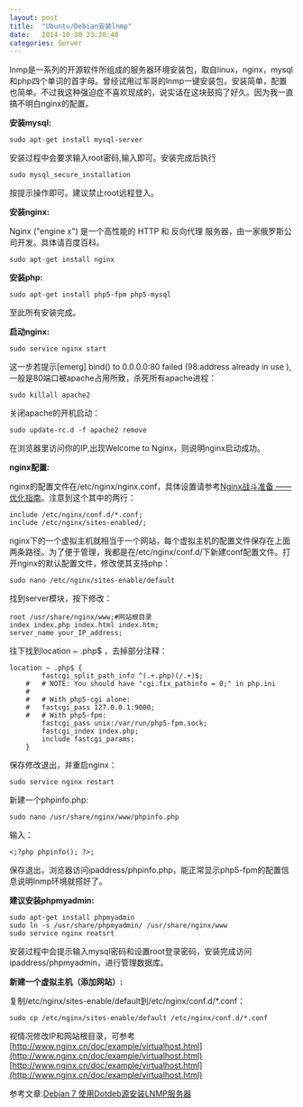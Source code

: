 ```yaml
---
layout: post
title:  "Ubuntu/Debian安装lnmp"
date:   2014-10-30 23:20:40
categories: Server
---
```

lnmp是一系列的开源软件所组成的服务器环境安装包，取自linux，nginx，mysql和php四个单词的首字母。曾经试用过军哥的lnmp一键安装包，安装简单，配置也简单。不过我这种强迫症不喜欢现成的，说实话在这块鼓捣了好久。因为我一直搞不明白nginx的配置。

**安装mysql:**

```
sudo apt-get install mysql-server
```

安装过程中会要求输入root密码,输入即可。安装完成后执行

```
sudo mysql_secure_installation
```

按提示操作即可。建议禁止root远程登入。

**安装nginx:**

Nginx ("engine x") 是一个高性能的 HTTP 和 反向代理 服务器，由一家俄罗斯公司开发。具体请百度百科。

```
sudo apt-get install nginx
```

**安装php:**

```
sudo apt-get install php5-fpm php5-mysql
```

至此所有安装完成。

**启动nginx:**

```
sudo service nginx start
```
这一步若提示[emerg] bind() to 0.0.0.0:80 failed (98:address already in use ),一般是80端口被apache占用所致，杀死所有apache进程：

```
sudo killall apache2
```

关闭apache的开机启动：

```
sudo update-rc.d -f apache2 remove
```

在浏览器里访问你的IP,出现Welcome to Nginx，则说明nginx启动成功。

**nginx配置:**

nginx的配置文件在/etc/nginx/nginx.conf，具体设置请参考[Nginx战斗准备 —— 优化指南](http://blog.jobbole.com/51861/)。注意到这个其中的两行：

```
include /etc/nginx/conf.d/*.conf;
include /etc/nginx/sites-enabled/;
```

nginx下的一个虚拟主机就相当于一个网站，每个虚拟主机的配置文件保存在上面两条路径。为了便于管理，我都是在/etc/nginx/conf.d/下新建conf配置文件。打开nginx的默认配置文件，修改使其支持php：

```
sudo nano /etc/nginx/sites-enable/default
```

找到server模块，按下修改：

```
root /usr/share/nginx/www;#网站根目录
index index.php index.html index.htm;
server_name your_IP_address;
```

往下找到location ~ .php$ ，去掉部分注释：

```
location ~ .php$ {
		fastcgi_split_path_info ^(.+.php)(/.+)$;
	#	# NOTE: You should have "cgi.fix_pathinfo = 0;" in php.ini
	#
	#	# With php5-cgi alone:
	#	fastcgi_pass 127.0.0.1:9000;
	#	# With php5-fpm:
		fastcgi_pass unix:/var/run/php5-fpm.sock;
		fastcgi_index index.php;
		include fastcgi_params;
	}
```

保存修改退出，并重启nginx：

```
sudo service nginx restart
```

新建一个phpinfo.php:

```
sudo nano /usr/share/nginx/www/phpinfo.php
```

输入：

```
<;?php phpinfo(); ?>;
```

保存退出，浏览器访问ipaddress/phpinfo.php，能正常显示php5-fpm的配置信息说明lnmp环境就搭好了。

**建议安装phpmyadmin:**

```
sudo apt-get install phpmyadmin
sudo ln -s /usr/share/phpmyadmin/ /usr/share/nginx/www 
sudo service nginx reatsrt
```

安装过程中会提示输入mysql密码和设置root登录密码，安装完成访问ipaddress/phpmyadmin，进行管理数据库。

**新建一个虚拟主机（添加网站）:**

复制/etc/nginx/sites-enable/default到/etc/nginx/conf.d/*.conf：

```
sudo cp /etc/nginx/sites-enable/default /etc/nginx/conf.d/*.conf
```

视情况修改IP和网站根目录，可参考[http://www.nginx.cn/doc/example/virtualhost.html](http://www.nginx.cn/doc/example/virtualhost.html)
[http://www.nginx.cn/doc/example/virtualhost.html](http://www.nginx.cn/doc/example/virtualhost.html)

参考文章:[Debian 7 使用Dotdeb源安装LNMP服务器](http://dearroy.com/linux/2013/06/20/install-lnmp-on-debian-7.html)
